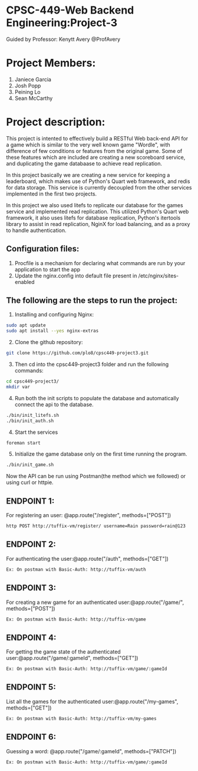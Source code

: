 # CPSC-449-Web Backend Engineering:Project-3

Guided by Professor: Kenytt Avery @ProfAvery

# Project Members:

1. Janiece Garcia
2. Josh Popp
3. Peining Lo
4. Sean McCarthy

# Project description: 

This project is intented to effectively build a RESTful Web back-end API for a game which is similar to the very well known game "Wordle", with difference of few conditions or features from the original game. Some of these features which are included are creating a new scoreboard service, and duplicating the game databaase to achieve read replication.

In this project basically we are creating a new service for keeping a leaderboard, which makes use of Python's Quart web framework, and redis for data storage. This service is currently decoupled from the other services implemented in the first two projects.

In this project we also used litefs to replicate our database for the games service and implemented read replication. This utilized Python's Quart web framework, it also uses litefs for database replication, Python's itertools library to assist in read replication, NginX for load balancing, and as a proxy to handle authentication.  

## Configuration files:
1. Procfile is a mechanism for declaring what commands are run by your application to start the app 
2. Update the nginx.config into default file present in /etc/nginx/sites-enabled

## The following are the steps to run the project:
1. Installing and configuring Nginx:
```bash
sudo apt update
sudo apt install --yes nginx-extras
```
2. Clone the github repository:
```bash
git clone https://github.com/plo8/cpsc449-project3.git
```
3. Then cd into the cpsc449-project3 folder and run the following commands:
```bash
cd cpsc449-project3/
mkdir var
```
4. Run both the init scripts to populate the database and automatically connect the api to the database. 
```bash
./bin/init_litefs.sh
./bin/init_auth.sh    
````
4. Start the services    
```bash
foreman start 
```
5. Initialize the game database only on the first time running the program.
```bash
./bin/init_game.sh   
````
    
Now the API can be run using Postman(the method which we followed) or using curl or httpie.

## ENDPOINT 1:
For registering an user: @app.route("/register", methods=["POST"])
```bash
http POST http://tuffix-vm/register/ username=Rain password=rain@123
```
## ENDPOINT 2:
For authenticating the user:@app.route("/auth", methods=["GET"])
```bash
Ex: On postman with Basic-Auth: http://tuffix-vm/auth
```
## ENDPOINT 3: 
For creating a new game for an authenticated user:@app.route("/game/", methods=["POST"])
```bash
Ex: On postman with Basic-Auth: http://tuffix-vm/game
```
## ENDPOINT 4:
For getting the game state of the authenticated user:@app.route("/game/:gameId", methods=["GET"])
```bash
Ex: On postman with Basic-Auth: http://tuffix-vm/game/:gameId
``` 
## ENDPOINT 5:
List all the games for the authenticated user:@app.route("/my-games", methods=["GET"])
```bash
Ex: On postman with Basic-Auth: http://tuffix-vm/my-games  
```
## ENDPOINT 6:
Guessing a word: @app.route("/game/:gameId", methods=["PATCH"])
```bash
Ex: On postman with Basic-Auth: http://tuffix-vm/game/:gameId
```
